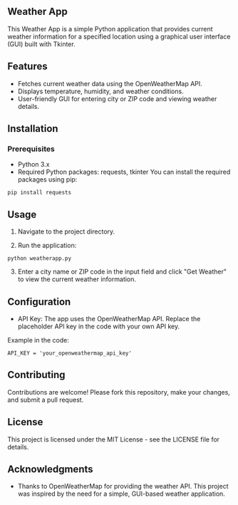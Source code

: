 ## Weather App
This Weather App is a simple Python application that provides current weather information for a specified location using a graphical user interface (GUI) built with Tkinter.

## Features
- Fetches current weather data using the OpenWeatherMap API.
- Displays temperature, humidity, and weather conditions.
- User-friendly GUI for entering city or ZIP code and viewing weather details.

## Installation
### Prerequisites
- Python 3.x
- Required Python packages: requests, tkinter
You can install the required packages using pip:

```
pip install requests
```


## Usage
1. Navigate to the project directory.

2. Run the application:

```
python weatherapp.py
```
3. Enter a city name or ZIP code in the input field and click "Get Weather" to view the current weather information.

## Configuration
- API Key: The app uses the OpenWeatherMap API. Replace the placeholder API key in the code with your own API key.

Example in the code:

```
API_KEY = 'your_openweathermap_api_key'
```

## Contributing
Contributions are welcome! Please fork this repository, make your changes, and submit a pull request.

## License
This project is licensed under the MIT License - see the LICENSE file for details.

## Acknowledgments
- Thanks to OpenWeatherMap for providing the weather API.
This project was inspired by the need for a simple, GUI-based weather application.